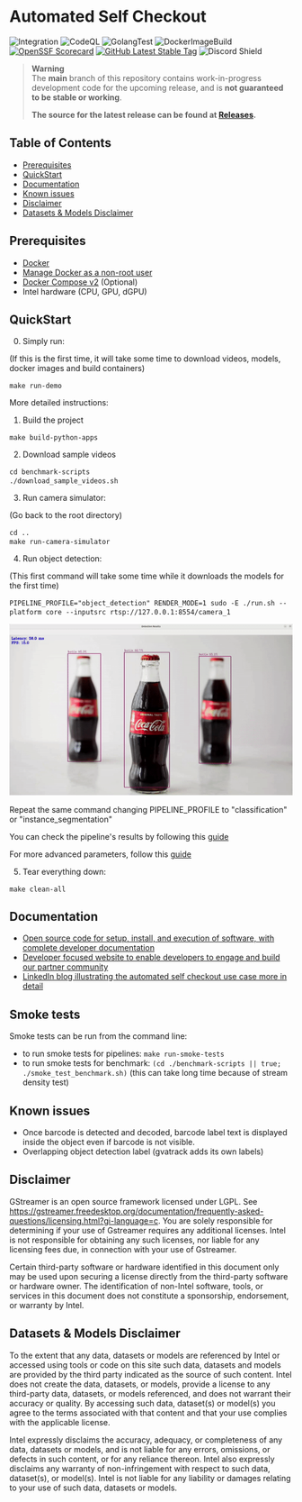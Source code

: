 # Automated Self Checkout

![Integration](https://github.com/intel-retail/automated-self-checkout/actions/workflows/integration.yaml/badge.svg?branch=main)
![CodeQL](https://github.com/intel-retail/automated-self-checkout/actions/workflows/codeql.yaml/badge.svg?branch=main)
![GolangTest](https://github.com/intel-retail/automated-self-checkout/actions/workflows/gotest.yaml/badge.svg?branch=main)
![DockerImageBuild](https://github.com/intel-retail/automated-self-checkout/actions/workflows/build.yaml/badge.svg?branch=main) 
[![OpenSSF Scorecard](https://api.securityscorecards.dev/projects/github.com/intel-retail/automated-self-checkout/badge)](https://api.securityscorecards.dev/projects/github.com/intel-retail/automated-self-checkout)
[![GitHub Latest Stable Tag](https://img.shields.io/github/v/tag/intel-retail/automated-self-checkout?sort=semver&label=latest-stable)](https://github.com/intel-retail/automated-self-checkout/releases)
![Discord Shield](https://discord.gg/dcNu45X8yw)

> **Warning**  
> The **main** branch of this repository contains work-in-progress development code for the upcoming release, and is **not guaranteed to be stable or working**.
>
> **The source for the latest release can be found at [Releases](https://github.com/intel-retail/automated-self-checkout/releases).**


## Table of Contents

- [Prerequisites](#prerequisites)
- [QuickStart](#quickstart)
- [Documentation](#documentation)
- [Known issues](#known-issues)
- [Disclaimer](#disclaimer)
- [Datasets & Models Disclaimer](#datasets--models-disclaimer)

## Prerequisites

- [Docker](https://docs.docker.com/engine/install/ubuntu/) 
- [Manage Docker as a non-root user](https://docs.docker.com/engine/install/linux-postinstall/)
- [Docker Compose v2](https://docs.docker.com/compose/) (Optional)
- Intel hardware (CPU, GPU, dGPU)

## QuickStart

0. Simply run:

(If this is the first time, it will take some time to download videos, models, docker images and build containers)

```
make run-demo
```

More detailed instructions:

1. Build the project

```
make build-python-apps
```

2. Download sample videos
```
cd benchmark-scripts
./download_sample_videos.sh
```

3. Run camera simulator:

(Go back to the root directory)

```
cd ..
make run-camera-simulator
```

4. Run object detection:

(This first command will take some time while it downloads the models for the first time)
```
PIPELINE_PROFILE="object_detection" RENDER_MODE=1 sudo -E ./run.sh --platform core --inputsrc rtsp://127.0.0.1:8554/camera_1
```
<div align="center"><img src="detection.gif" width=900/></div>

Repeat the same command changing PIPELINE_PROFILE to "classification" or "instance_segmentation"

You can check the pipeline's results by following this [guide](https://intel-retail.github.io/automated-self-checkout/OVMS/quick_pipelinerun.html#run-instance-segmentation)

For more advanced parameters, follow this [guide](https://intel-retail.github.io/automated-self-checkout/OVMS/pipelinerun.html#run-pipeline-with-different-input-sourceinputsrc-types)

5. Tear everything down:

```
make clean-all
```

## Documentation

- [Open source code for setup, install, and execution of software, with complete developer documentation](https://intel-retail.github.io/automated-self-checkout/)
- [Developer focused website to enable developers to engage and build our partner community](https://www.intel.com/content/www/us/en/developer/articles/reference-implementation/automated-self-checkout.html)
- [LinkedIn blog illustrating the automated self checkout use case more in detail](https://www.linkedin.com/pulse/retail-innovation-unlocked-open-source-vision-enabled-mohideen/)

## Smoke tests

Smoke tests can be run from the command line:

- to run smoke tests for pipelines: `make run-smoke-tests`
- to run smoke tests for benchmark: `(cd ./benchmark-scripts || true; ./smoke_test_benchmark.sh)`  (this can take long time because of stream density test)

## Known issues

- Once barcode is detected and decoded, barcode label text is displayed inside the object even if barcode is not visible.
- Overlapping object detection label (gvatrack adds its own labels)

## Disclaimer

GStreamer is an open source framework licensed under LGPL. See https://gstreamer.freedesktop.org/documentation/frequently-asked-questions/licensing.html?gi-language=c.  You are solely responsible for determining if your use of Gstreamer requires any additional licenses.  Intel is not responsible for obtaining any such licenses, nor liable for any licensing fees due, in connection with your use of Gstreamer.

Certain third-party software or hardware identified in this document only may be used upon securing a license directly from the third-party software or hardware owner. The identification of non-Intel software, tools, or services in this document does not constitute a sponsorship, endorsement, or warranty by Intel.

## Datasets & Models Disclaimer

To the extent that any data, datasets or models are referenced by Intel or accessed using tools or code on this site such data, datasets and models are provided by the third party indicated as the source of such content. Intel does not create the data, datasets, or models, provide a license to any third-party data, datasets, or models referenced, and does not warrant their accuracy or quality.  By accessing such data, dataset(s) or model(s) you agree to the terms associated with that content and that your use complies with the applicable license.

Intel expressly disclaims the accuracy, adequacy, or completeness of any data, datasets or models, and is not liable for any errors, omissions, or defects in such content, or for any reliance thereon. Intel also expressly disclaims any warranty of non-infringement with respect to such data, dataset(s), or model(s). Intel is not liable for any liability or damages relating to your use of such data, datasets or models.
